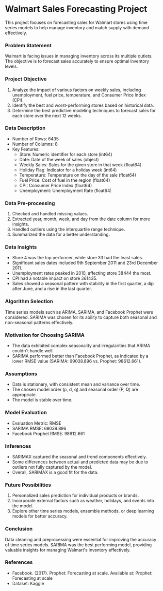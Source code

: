 # Walmart Sales Forecasting Project
This project focuses on forecasting sales for Walmart stores using time series models to help manage inventory and match supply with demand effectively.

### Problem Statement
Walmart is facing issues in managing inventory across its multiple outlets. The objective is to forecast sales accurately to ensure optimal inventory levels.
### Project Objective
1. Analyze the impact of various factors on weekly sales, including unemployment, fuel price, temperature, and Consumer Price Index (CPI).
2. Identify the best and worst-performing stores based on historical data.
3. Determine the best predictive modeling techniques to forecast sales for each store over the next 12 weeks.
### Data Description
* Number of Rows: 6435
* Number of Columns: 8
* Key Features:
   - Store: Numeric identifier for each store (int64)
   - Date: Date of the week of sales (object)
   - Weekly Sales: Sales for the given store in that week (float64)
   - Holiday Flag: Indicator for a holiday week (int64)
   - Temperature: Temperature on the day of the sale (float64)
   - Fuel Price: Cost of fuel in the region (float64)
   - CPI: Consumer Price Index (float64)
   - Unemployment: Unemployment Rate (float64)
### Data Pre-processing
1. Checked and handled missing values.
2. Extracted year, month, week, and day from the date column for more insights.
3. Handled outliers using the interquartile range technique.
4. Summarized the data for a better understanding.
### Data Insights
* Store 4 was the top performer, while store 33 had the least sales.
* Significant sales dates included 9th September 2011 and 23rd December 2011.
* Unemployment rates peaked in 2010, affecting store 38444 the most.
* CPI had a notable impact on store 361435.
* Sales showed a seasonal pattern with stability in the first quarter, a dip after June, and a rise in the last quarter.
### Algorithm Selection
Time series models such as ARIMA, SARIMA, and Facebook Prophet were considered. SARIMA was chosen for its ability to capture both seasonal and non-seasonal patterns effectively.

### Motivation for Choosing SARIMA
* The data exhibited complex seasonality and irregularities that ARIMA couldn't handle well.
* SARIMA performed better than Facebook Prophet, as indicated by a lower RMSE value (SARIMA: 69038.896 vs. Prophet: 98612.661).
### Assumptions
* Data is stationary, with consistent mean and variance over time.
* The chosen model order (p, d, q) and seasonal order (P, Q) are appropriate.
* The model is stable over time.
### Model Evaluation
* Evaluation Metric: RMSE
* SARIMA RMSE: 69038.896
* Facebook Prophet RMSE: 98612.661
### Inferences
* SARIMAX captured the seasonal and trend components effectively.
* Some differences between actual and predicted data may be due to outliers not fully captured by the model.
* Overall, SARIMAX is a good fit for the data.
### Future Possibilities
1. Personalized sales prediction for individual products or brands.
2. Incorporate external factors such as weather, holidays, and events into the model.
3. Explore other time series models, ensemble methods, or deep learning models for better accuracy.
### Conclusion
Data cleaning and preprocessing were essential for improving the accuracy of time series models. SARIMA was the best performing model, providing valuable insights for managing Walmart's inventory effectively.

### References
* Facebook. (2017). Prophet: Forecasting at scale. Available at: Prophet: Forecasting at scale
* Dataset: Kaggle
